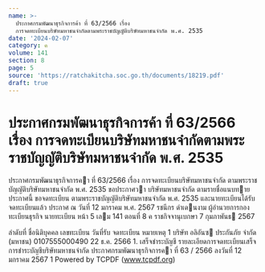 ```yaml
---
name: >-
  ประกาศกรมพัฒนาธุรกิจการค้า ที่ 63/2566 เรื่อง
  การจดทะเบียนบริษัทมหาชนจำกัดตามพระราชบัญญัติบริษัทมหาชนจำกัด พ.ศ. 2535
date: '2024-02-07'
category: ค
volume: 141
section: 8
page: 5
source: 'https://ratchakitcha.soc.go.th/documents/18219.pdf'
draft: true
---
```


# ประกาศกรมพัฒนาธุรกิจการค้า ที่ 63/2566 เรื่อง การจดทะเบียนบริษัทมหาชนจำกัดตามพระราชบัญญัติบริษัทมหาชนจำกัด พ.ศ. 2535

ประกาศกรมพัฒนาธุรกิจการคา ที่ 63/2566 เรื่อง การจดทะเบียนบริษัทมหาชนจํากัด ตามพระราชบัญญัติบริษัทมหาชนจํากัด พ.ศ. 2535 ขอประกาศวา บริษัทมหาชนจํากัด ตามรายชื่อแนบทายประกาศนี้ ขอจดทะเบียน ตามพระราชบัญญัติบริษัทมหาชนจํากัด พ.ศ. 2535 และนายทะเบียนได้รับจดทะเบียนแล้ว ประกาศ ณ วันที่ 12 มกราคม พ.ศ. 2567 รชนีกร ดําเดนงาม ผู้อํานวยการกองทะเบียนธุรกิจ นายทะเบียน หน้า 5 เลม 141 ตอนที่ 8 ค ราชกิจจานุเบกษา 7 กุมภาพันธ 2567

ลําดับที่ ชื่อนิติบุคคล เลขทะเบียน วันที่รับ จดทะเบียน หมายเหตุ 1 บริษัท อลิอันซ ประกันภัย จํากัด (มหาชน) 0107555000490 22 ธ.ค. 2566 1. เสร็จชําระบัญชี รายละเอียดการจดทะเบียนเสร็จการชําระบัญชีบริษัทมหาชนจํากัด ประกาศกรมพัฒนาธุรกิจการคา ที่ 63 / 2566 ลงวันที่ 12 มกราคม 2567 1 Powered by TCPDF (www.tcpdf.org)

